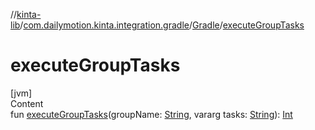 //[kinta-lib](../../../index.md)/[com.dailymotion.kinta.integration.gradle](../index.md)/[Gradle](index.md)/[executeGroupTasks](execute-group-tasks.md)



# executeGroupTasks  
[jvm]  
Content  
fun [executeGroupTasks](execute-group-tasks.md)(groupName: [String](https://kotlinlang.org/api/latest/jvm/stdlib/kotlin/-string/index.html), vararg tasks: [String](https://kotlinlang.org/api/latest/jvm/stdlib/kotlin/-string/index.html)): [Int](https://kotlinlang.org/api/latest/jvm/stdlib/kotlin/-int/index.html)  



